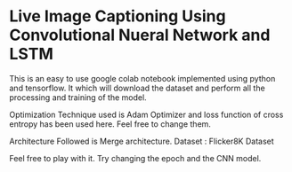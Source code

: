 # Live Image Captioning Using Convolutional Nueral Network and LSTM

This is an easy to use google colab notebook implemented using python and tensorflow. It which will download the dataset and perform all the processing and training of the model.

Optimization Technique used is Adam Optimizer and loss function of cross entropy has been used here. Feel free to change them.

Architecture Followed is Merge architecture.
Dataset : Flicker8K Dataset

Feel free to play with it. Try changing the epoch and the CNN model.

